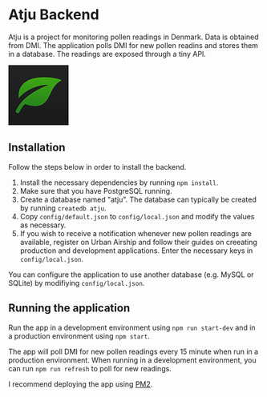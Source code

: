 # Atju Backend

Atju is a project for monitoring pollen readings in Denmark. Data is obtained from DMI. The application polls DMI for new pollen readins and stores them in a database. The readings are exposed through a tiny API.

![](https://raw.githubusercontent.com/simonbs/atju-backend/master/icon.png)

## Installation

Follow the steps below in order to install the backend.

1. Install the necessary dependencies by running `npm install`.
2. Make sure that you have PostgreSQL running. 
3. Create a database named "atju". The database can typically be created by running `createdb atju`.
4. Copy `config/default.json` to `config/local.json` and modify the values as necessary.
5. If you wish to receive a notification whenever new pollen readings are available, register on Urban Airship and follow their guides on creeating production and development applications. Enter the necessary keys in `config/local.json`.

You can configure the application to use another database (e.g. MySQL or SQLite) by modifiying `config/local.json`.

## Running the application

Run the app in a development environment using `npm run start-dev` and in a production environment using `npm start`.

The app will poll DMI for new pollen readings every 15 minute when run in a production environment. When running in a development environment, you can run `npm run refresh` to poll for new readings.

I recommend deploying the app using [PM2](https://github.com/Unitech/pm2).
